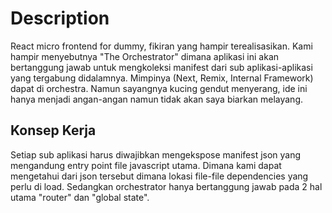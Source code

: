 # Description

React micro frontend for dummy, fikiran yang hampir terealisasikan. Kami hampir menyebutnya "The Orchestrator" dimana aplikasi ini akan bertanggung jawab untuk mengkoleksi manifest dari sub aplikasi-aplikasi yang tergabung didalamnya. Mimpinya (Next, Remix, Internal Framework) dapat di orchestra. Namun sayangnya kucing gendut menyerang, ide ini hanya menjadi angan-angan namun tidak akan saya biarkan melayang.

## Konsep Kerja

Setiap sub aplikasi harus diwajibkan mengekspose manifest json yang mengandung entry point file javascript utama. Dimana kami dapat mengetahui dari json tersebut dimana lokasi file-file dependencies yang perlu di load. Sedangkan orchestrator hanya bertanggung jawab pada 2 hal utama "router" dan "global state".
